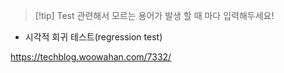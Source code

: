 
> [!tip] Test 관련해서 모르는 용어가 발생 할 때 마다 입력해두세요!
> 
- 시각적 회귀 테스트(regression test)

https://techblog.woowahan.com/7332/
